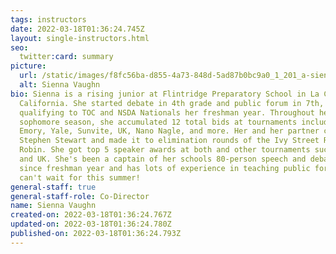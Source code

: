 ```yaml
---
tags: instructors
date: 2022-03-18T01:36:24.745Z
layout: single-instructors.html
seo:
  twitter:card: summary
picture:
  url: /static/images/f8fc56ba-d855-4a73-848d-5ad87b0bc9a0_1_201_a-sienna-vaughn.jpeg
  alt: Sienna Vaughn
bio: Sienna is a rising junior at Flintridge Preparatory School in La Cañada,
  California. She started debate in 4th grade and public forum in 7th,
  qualifying to TOC and NSDA Nationals her freshman year. Throughout her
  sophomore season, she accumulated 12 total bids at tournaments including
  Emory, Yale, Sunvite, UK, Nano Nagle, and more. Her and her partner championed
  Stephen Stewart and made it to elimination rounds of the Ivy Street Round
  Robin. She got top 5 speaker awards at both and other tournaments such as Yale
  and UK. She's been a captain of her schools 80-person speech and debate team
  since freshman year and has lots of experience in teaching public forum. She
  can't wait for this summer!
general-staff: true
general-staff-role: Co-Director
name: Sienna Vaughn
created-on: 2022-03-18T01:36:24.767Z
updated-on: 2022-03-18T01:36:24.780Z
published-on: 2022-03-18T01:36:24.793Z
---
```

